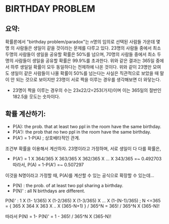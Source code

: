 # BIRTHDAY PROBLEM

## 요약:

 확률론에서 "birthday problem/paradox"는 n명의 임의로 선택된 사람들 가운데 몇 명
의 사람들은 생일이 같을 것이라는 문제를 다루고 있다.
 23명의 사람들 중에서 최소 두명의 사람들이 생일을 공유할 확률은 50%를 넘으며, 70명의 사람들 중에서 최소 두 명의 사람들이 생일을 공유할 확률은
99.9%를 초과한다.
 위와 같은 결과는 365일 중에서 하루 생일일 확률이 모두 동일하다는 전제하에 나온 것이다.
 위와 같이 23명만 모여도 생일이 같은 사람들이 나올 확률이 50%를 넘는다는 사실은 직관적으로 보았을 때 말이 안 되는 것으로 보이지만 23명이 서로 짝을 이루는 경우를
 생각해보면 더 와닿는다.
 - 23명이 짝을 이루는 경우의 수는 23x22/2=253(가지)이며 이는 365일의 절반인182.5을 웃도는 숫자이다.

## 확률 계산하기:
 - P(A): the prob. that at least two ppl in the room have the same birthday.
 - P(A'): the prob that no two ppl in the room have the same birthday.
 - P(A') = 1-P(A) ; 상호배타적인 관계.

조건부 확률을 이용해서 계산하자.
 23명이라고 가정하며, 서로 생일이 다 다를 확률은,

- P(A') = 1 X 364/365 X 363/365 X 362/365 X ... X 343/365  =~ 0.492703
 따라서, P(A) = 1-P(A') =~ 0.507297

 이것을 N명이라고 가정할 때, P(A)를 계산할 수 있는 공식으로 확장할 수 있는데...
- P(N) : the prob. of at least two ppl  sharing a birthday.
- P(N)' : all N birthdays are different.

 P(N)' : 1 X (1- 1/365) X (1-2/365) X (1-3/365) X ... X (1-(N-1)/365) ; N <=365
 = { 365 X 364 X 363 X .. X (365-N+1) } / 365^N = 365! / 365^N X (365-N)!

 따라서 P(N) = 1- P(N)' = 1 - 365! / 365^N X (365-N)!
